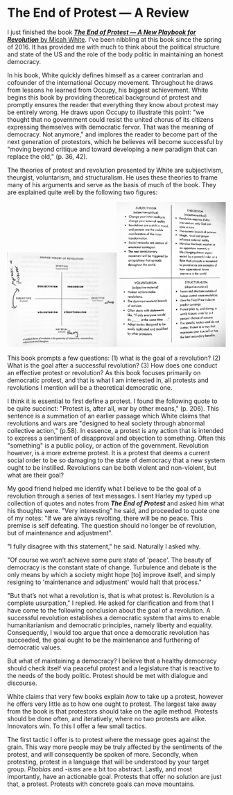 # The End of Protest — A Review

I just finished the book [***The End of Protest — A New Playbook for Revolution*** by Micah White](https://endofprotest.com/). I've been nibbling at this book since the spring of 2016. It has provided me with much to think about the political structure and state of the US and the role of the body politic in maintaining an honest democracy.

In his book, White quickly defines himself as a career contrarian and cofounder of the international Occupy movement. Throughout he draws from lessons he learned from Occupy, his biggest achievement. White begins this book by providing theoretical background of protest and promptly ensures the reader that everything they know about protest may be entirely wrong. He draws upon Occupy to illustrate this point: "we thought that no government could resist the united chorus of its citizens expressing themselves with democratic fervor. That was the meaning of democracy. Not anymore," and implores the reader to become part of the next generation of protestors, which he believes will become successful by "moving beyond critique and toward developing a new paradigm that can replace the old," (p. 36, 42).

The theories of protest and revolution presented by White are subjectivism, theurgist, voluntarism, and structuralism. He uses these theories to frame many of his arguments and serve as the basis of much of the book. They are explained quite well by the following two figures:

<img src="../images/theoryofrev.jpg" width="50%"/><img src="../images/theoryofrev2.jpg" width="50%"/>


This book prompts a few questions: (1) what is the goal of a revolution? (2) What is the goal after a successful revolution? (3) How does one conduct an effective protest or revolution? As this book focuses primarily on democratic protest, and that is what I am interested in, all protests and revolutions I mention will be a theoretical democratic one.

I think it is essential to first define a protest. I found the following quote to be quite succinct: "Protest is, after all, war by other means," (p. 206). This sentence is a summation of an earlier passage which White claims that revolutions and wars are "designed to heal society through abnormal collective action," (p.58). In essence, a protest is any action that is intended to express a sentiment of disapproval and objection to something. Often this "something" is a public policy, or action of the government. Revolution however, is a more extreme protest. It is a protest that deems a current social order to be so damaging to the state of democracy that a new system ought to be instilled. Revolutions can be both violent and non-violent, but what are their goal?

My good friend helped me identify what I believe to be the goal of a revolution through a series of text messages. I sent Harley my typed up collection of quotes and notes from ***The End of Protest*** and asked him what his thoughts were. "Very interesting" he said, and proceeded to quote one of my notes: "If we are always revolting, there will be no peace. This premise is self defeating. The question should no longer be of revolution, but of maintenance and adjustment".

"I fully disagree with this statement," he said. Naturally I asked why.

"Of course we won’t achieve some pure state of 'peace'. The beauty of democracy is the constant state of change. Turbulence and debate is the only means by which a society might hope [to] improve itself, and simply resigning to 'maintenance and adjustment' would halt that process."

"But that’s not what a revolution is, that is what protest is. Revolution is a complete usurpation," I replied. He asked for clarification and from that I have come to the following conclusion about the goal of a revolution. A successful revolution establishes a democratic system that aims to enable humanitarianism and democratic principles, namely liberty and equality. Consequently, I would too argue that once a democratic revolution has succeeded, the goal ought to be the maintenance and furthering of democratic values.

But what of maintaining a democracy? I believe that a healthy democracy should check itself via peaceful protest and a legislature that is reactive to the needs of the body politic. Protest should be met with dialogue and discourse.

White claims that very few books explain *how* to take up a protest, however he offers very little as to how one ought to protest. The largest take away from the book is that protestors should take on the agile method. Protests should be done often, and iteratively, where no two protests are alike. Innovators win. To this I offer a few small tactics. 

The first tactic I offer is to protest where the message goes against the grain. This way more people may be truly affected by the sentiments of the protest, and will consequently be spoken of more. Secondly, when protesting, protest in a language that will be understood by your target group. *Phobias* and *-isms* are a bit too abstract. Lastly, and most importantly, have an actionable goal. Protests that offer no solution are just that, a protest. Protests with concrete goals can move mountains. 

